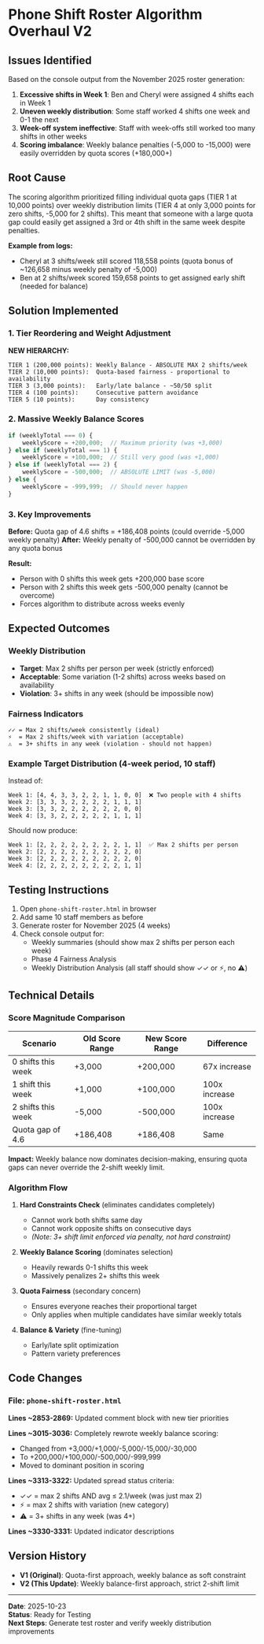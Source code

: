 # Phone Shift Roster Algorithm Overhaul V2

## Issues Identified

Based on the console output from the November 2025 roster generation:

1. **Excessive shifts in Week 1**: Ben and Cheryl were assigned 4 shifts each in Week 1
2. **Uneven weekly distribution**: Some staff worked 4 shifts one week and 0-1 the next
3. **Week-off system ineffective**: Staff with week-offs still worked too many shifts in other weeks
4. **Scoring imbalance**: Weekly balance penalties (-5,000 to -15,000) were easily overridden by quota scores (+180,000+)

## Root Cause

The scoring algorithm prioritized filling individual quota gaps (TIER 1 at 10,000 points) over weekly distribution limits (TIER 4 at only 3,000 points for zero shifts, -5,000 for 2 shifts). This meant that someone with a large quota gap could easily get assigned a 3rd or 4th shift in the same week despite penalties.

**Example from logs:**
- Cheryl at 3 shifts/week still scored 118,558 points (quota bonus of ~126,658 minus weekly penalty of -5,000)
- Ben at 2 shifts/week scored 159,658 points to get assigned early shift (needed for balance)

## Solution Implemented

### 1. Tier Reordering and Weight Adjustment

**NEW HIERARCHY:**
```
TIER 1 (200,000 points): Weekly Balance - ABSOLUTE MAX 2 shifts/week
TIER 2 (10,000 points):  Quota-based fairness - proportional to availability
TIER 3 (3,000 points):   Early/late balance - ~50/50 split
TIER 4 (100 points):     Consecutive pattern avoidance
TIER 5 (10 points):      Day consistency
```

### 2. Massive Weekly Balance Scores

```javascript
if (weeklyTotal === 0) {
    weeklyScore = +200,000;  // Maximum priority (was +3,000)
} else if (weeklyTotal === 1) {
    weeklyScore = +100,000;  // Still very good (was +1,000)
} else if (weeklyTotal === 2) {
    weeklyScore = -500,000;  // ABSOLUTE LIMIT (was -5,000)
} else {
    weeklyScore = -999,999;  // Should never happen
}
```

### 3. Key Improvements

**Before:** Quota gap of 4.6 shifts = +186,408 points (could override -5,000 weekly penalty)
**After:** Weekly penalty of -500,000 cannot be overridden by any quota bonus

**Result:** 
- Person with 0 shifts this week gets +200,000 base score
- Person with 2 shifts this week gets -500,000 penalty (cannot be overcome)
- Forces algorithm to distribute across weeks evenly

## Expected Outcomes

### Weekly Distribution
- **Target**: Max 2 shifts per person per week (strictly enforced)
- **Acceptable**: Some variation (1-2 shifts) across weeks based on availability
- **Violation**: 3+ shifts in any week (should be impossible now)

### Fairness Indicators
```
✓✓ = Max 2 shifts/week consistently (ideal)
⚡  = Max 2 shifts/week with variation (acceptable)
⚠️  = 3+ shifts in any week (violation - should not happen)
```

### Example Target Distribution (4-week period, 10 staff)
Instead of:
```
Week 1: [4, 4, 3, 3, 2, 2, 1, 1, 0, 0]  ❌ Two people with 4 shifts
Week 2: [3, 3, 3, 2, 2, 2, 2, 1, 1, 1]
Week 3: [3, 3, 2, 2, 2, 2, 2, 2, 0, 0]
Week 4: [3, 3, 2, 2, 2, 2, 2, 1, 1, 1]
```

Should now produce:
```
Week 1: [2, 2, 2, 2, 2, 2, 2, 2, 1, 1]  ✅ Max 2 shifts per person
Week 2: [2, 2, 2, 2, 2, 2, 2, 2, 2, 0]
Week 3: [2, 2, 2, 2, 2, 2, 2, 2, 2, 0]
Week 4: [2, 2, 2, 2, 2, 2, 2, 2, 1, 1]
```

## Testing Instructions

1. Open `phone-shift-roster.html` in browser
2. Add same 10 staff members as before
3. Generate roster for November 2025 (4 weeks)
4. Check console output for:
   - Weekly summaries (should show max 2 shifts per person each week)
   - Phase 4 Fairness Analysis
   - Weekly Distribution Analysis (all staff should show ✓✓ or ⚡, no ⚠️)

## Technical Details

### Score Magnitude Comparison

| Scenario | Old Score Range | New Score Range | Difference |
|----------|----------------|-----------------|------------|
| 0 shifts this week | +3,000 | +200,000 | 67x increase |
| 1 shift this week | +1,000 | +100,000 | 100x increase |
| 2 shifts this week | -5,000 | -500,000 | 100x increase |
| Quota gap of 4.6 | +186,408 | +186,408 | Same |

**Impact:** Weekly balance now dominates decision-making, ensuring quota gaps can never override the 2-shift weekly limit.

### Algorithm Flow

1. **Hard Constraints Check** (eliminates candidates completely)
   - Cannot work both shifts same day
   - Cannot work opposite shifts on consecutive days
   - *(Note: 3+ shift limit enforced via penalty, not hard constraint)*

2. **Weekly Balance Scoring** (dominates selection)
   - Heavily rewards 0-1 shifts this week
   - Massively penalizes 2+ shifts this week

3. **Quota Fairness** (secondary concern)
   - Ensures everyone reaches their proportional target
   - Only applies when multiple candidates have similar weekly totals

4. **Balance & Variety** (fine-tuning)
   - Early/late split optimization
   - Pattern variety preferences

## Code Changes

### File: `phone-shift-roster.html`

**Lines ~2853-2869:** Updated comment block with new tier priorities

**Lines ~3015-3036:** Completely rewrote weekly balance scoring:
- Changed from +3,000/+1,000/-5,000/-15,000/-30,000
- To +200,000/+100,000/-500,000/-999,999
- Moved to dominant position in scoring

**Lines ~3313-3322:** Updated spread status criteria:
- ✓✓ = max 2 shifts AND avg ≤ 2.1/week (was just max 2)
- ⚡ = max 2 shifts with variation (new category)
- ⚠️ = 3+ shifts in any week (was 4+)

**Lines ~3330-3331:** Updated indicator descriptions

## Version History

- **V1 (Original)**: Quota-first approach, weekly balance as soft constraint
- **V2 (This Update)**: Weekly balance-first approach, strict 2-shift limit

---

**Date**: 2025-10-23  
**Status**: Ready for Testing  
**Next Steps**: Generate test roster and verify weekly distribution improvements
